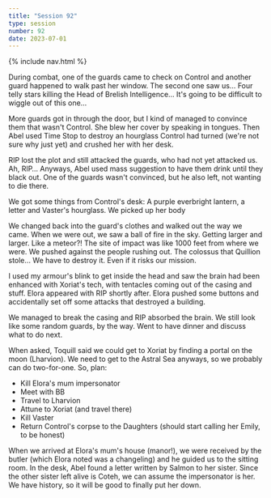 ```yaml
---
title: "Session 92"
type: session
number: 92
date: 2023-07-01
---
```


{% include nav.html %}

During combat, one of the guards came to check on Control and another guard happened to walk past her window. The second one saw us… Four telly stars killing the Head of Brelish Intelligence… It's going to be difficult to wiggle out of this one…

More guards got in through the door, but I kind of managed to convince them that wasn't Control. She blew her cover by speaking in tongues. Then Abel used Time Stop to destroy an hourglass Control had turned (we're not sure why just yet) and crushed her with her desk.

RIP lost the plot and still attacked the guards, who had not yet attacked us. Ah, RIP…
Anyways, Abel used mass suggestion to have them drink until they black out. One of the guards wasn't convinced, but he also left, not wanting to die there.

We got some things from Control's desk: A purple everbright lantern, a letter and Vaster's hourglass. We picked up her body

We changed back into the guard's clothes and walked out the way we came. When we were out, we saw a ball of fire in the sky. Getting larger and larger. Like a meteor?! The site of impact was like 1000 feet from where we were. We pushed against the people rushing out.
The colossus that Quillion stole… We have to destroy it. Even if it risks our mission.

I used my armour's blink to get inside the head and saw the brain had been enhanced with Xoriat's tech, with tentacles coming out of the casing and stuff. Elora appeared with RIP shortly after. Elora pushed some buttons and accidentally set off some attacks that destroyed a building.

We managed to break the casing and RIP absorbed the brain. We still look like some random guards, by the way. Went to have dinner and discuss what to do next.

When asked, Toquill said we could get to Xoriat by finding a portal on the moon (Lharvion). We need to get to the Astral Sea anyways, so we probably can do two-for-one.
So, plan:


- Kill Elora's mum impersonator
- Meet with BB
- Travel to Lharvion
- Attune to Xoriat (and travel there)
- Kill Vaster
- Return Control's corpse to the Daughters (should start calling her Emily, to be honest)

When we arrived at Elora's mum's house (manor!), we were received by the butler (which Elora noted was a changeling) and he guided us to the sitting room. In the desk, Abel found a letter written by Salmon to her sister. Since the other sister left alive is Coteh, we can assume the impersonator is her. We have history, so it will be good to finally put her down.

